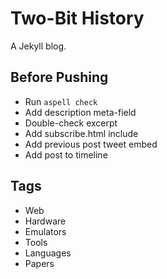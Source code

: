 # Two-Bit History

A Jekyll blog.

## Before Pushing
* Run `aspell check`
* Add description meta-field
* Double-check excerpt
* Add subscribe.html include
* Add previous post tweet embed
* Add post to timeline

## Tags
* Web
* Hardware
* Emulators
* Tools
* Languages
* Papers
